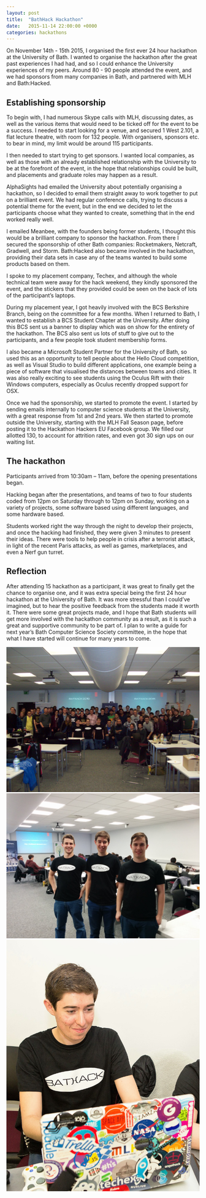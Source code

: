 ```yaml
---
layout: post
title:  "BathHack Hackathon"
date:   2015-11-14 22:00:00 +0000
categories: hackathons
---
```


On November 14th - 15th 2015, I organised the first ever 24 hour hackathon at the University of Bath. I wanted to organise the hackathon after the great past experiences I had had, and so I could enhance the University experiences of my peers. Around 80 - 90 people attended the event, and we had sponsors from many companies in Bath, and partnered with MLH and Bath:Hacked.

## Establishing sponsorship
To begin with, I had numerous Skype calls with MLH, discussing dates, as well as the various items that would need to be ticked off for the event to be a success. I needed to start looking for a venue, and secured 1 West 2.101, a flat lecture theatre, with room for 132 people. With organisers, sponsors etc. to bear in mind, my limit would be around 115 participants.

I then needed to start trying to get sponsors. I wanted local companies, as well as those with an already established relationship with the University to be at the forefront of the event, in the hope that relationships could be built, and placements and graduate roles may happen as a result.

AlphaSights had emailed the University about potentially organising a hackathon, so I decided to email them straight away to work together to put on a brilliant event. We had regular conference calls, trying to discuss a potential theme for the event, but in the end we decided to let the participants choose what they wanted to create, something that in the end worked really well.

I emailed Meanbee, with the founders being former students, I thought this would be a brilliant company to sponsor the hackathon. From there I secured the sponsorship of other Bath companies: Rocketmakers, Netcraft, Gradwell, and Storm. Bath:Hacked also became involved in the hackathon, providing their data sets in case any of the teams wanted to build some products based on them.

I spoke to my placement company, Techex, and although the whole technical team were away for the hack weekend, they kindly sponsored the event, and the stickers that they provided could be seen on the back of lots of the participant’s laptops.

During my placement year, I got heavily involved with the BCS Berkshire Branch, being on the committee for a few months. When I returned to Bath, I wanted to establish a BCS Student Chapter at the University. After doing this BCS sent us a banner to display which was on show for the entirety of the hackathon. The BCS also sent us lots of stuff to give out to the participants, and a few people took student membership forms.

I also became a Microsoft Student Partner for the University of Bath, so used this as an opportunity to tell people about the Hello Cloud competition, as well as Visual Studio to build different applications, one example being a piece of software that visualised the distances between towns and cities. It was also really exciting to see students using the Oculus Rift with their Windows computers, especially as Oculus recently dropped support for OSX.

Once we had the sponsorship, we started to promote the event. I started by sending emails internally to computer science students at the University, with a great response from 1st and 2nd years. We then started to promote outside the University, starting with the MLH Fall Season page, before posting it to the Hackathon Hackers EU Facebook group. We filled our allotted 130, to account for attrition rates, and even got 30 sign ups on our waiting list.


## The hackathon 
Participants arrived from 10:30am – 11am, before the opening presentations began.

Hacking began after the presentations, and teams of two to four students coded from 12pm on Saturday through to 12pm on Sunday, working on a variety of projects, some software based using different languages, and some hardware based.

Students worked right the way through the night to develop their projects, and once the hacking had finished, they were given 3 minutes to present their ideas. There were tools to help people in crisis after a terrorist attack, in light of the recent Paris attacks, as well as games, marketplaces, and even a Nerf gun turret.

## Reflection
After attending 15 hackathon as a participant, it was great to finally get the chance to organise one, and it was extra special being the first 24 hour hackathon at the University of Bath. It was more stressful than I could’ve imagined, but to hear the positive feedback from the students made it worth it. There were some great projects made, and I hope that Bath students will get more involved with the hackathon community as a result, as it is such a great and supportive community to be part of. I plan to write a guide for next year’s Bath Computer Science Society committee, in the hope that what I have started will continue for many years to come.

<div class="photo-gallery">
	<img class="gallery-image" src="/assets/2015-11-14-bathhack/1.JPG" />
	<img class="gallery-image" src="/assets/2015-11-14-bathhack/2.jpg" />
	<img class="gallery-image" src="/assets/2015-11-14-bathhack/3.jpg" />
</div>